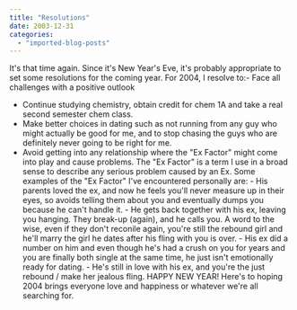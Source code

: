 ```yaml
---
title: "Resolutions"
date: 2003-12-31
categories: 
  - "imported-blog-posts"
---
```


It's that time again. Since it's New Year's Eve, it's probably appropriate to set some resolutions for the coming year. For 2004, I resolve to:- Face all challenges with a positive outlook
- Continue studying chemistry, obtain credit for chem 1A and take a real second semester chem class.
- Make better choices in dating such as not running from any guy who might actually be good for me, and to stop chasing the guys who are definitely never going to be right for me.
- Avoid getting into any relationship where the "Ex Factor" might come into play and cause problems. The "Ex Factor" is a term I use in a broad sense to describe any serious problem caused by an Ex. Some examples of the "Ex Factor" I've encountered personally are: - His parents loved the ex, and now he feels you'll never measure up in their eyes, so avoids telling them about you and eventually dumps you because he can't handle it. - He gets back together with his ex, leaving you hanging. They break-up (again), and he calls you. A word to the wise, even if they don't reconile again, you're still the rebound girl and he'll marry the girl he dates after his fling with you is over. - His ex did a number on him and even though he's had a crush on you for years and you are finally both single at the same time, he just isn't emotionally ready for dating. - He's still in love with his ex, and you're the just rebound / make her jealous fling.
HAPPY NEW YEAR! Here's to hoping 2004 brings everyone love and happiness or whatever we're all searching for.
